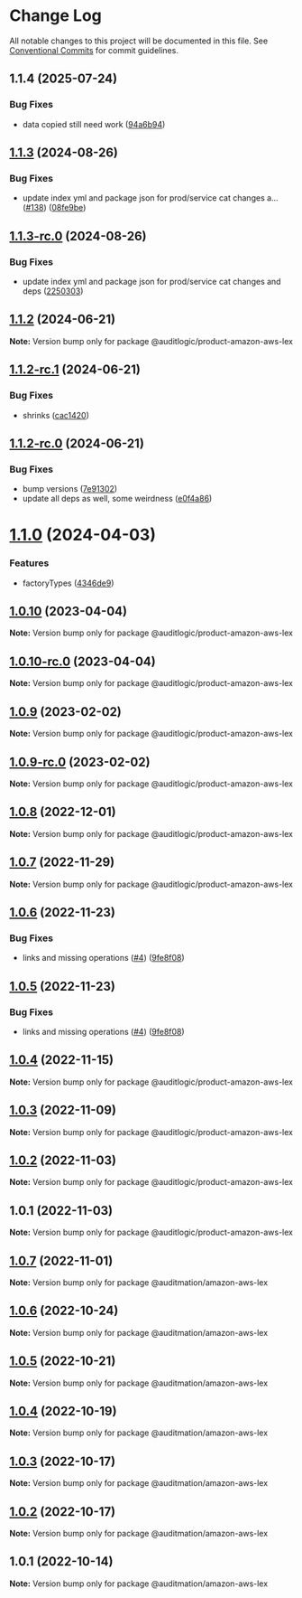 # Change Log

All notable changes to this project will be documented in this file.
See [Conventional Commits](https://conventionalcommits.org) for commit guidelines.

## 1.1.4 (2025-07-24)


### Bug Fixes

* data copied still need work ([94a6b94](https://github.com/zerobias-org/product/commit/94a6b942fb0516367548599d739529536132755a))





## [1.1.3](https://github.com/auditlogic/product/compare/@auditlogic/product-amazon-aws-lex@1.1.2...@auditlogic/product-amazon-aws-lex@1.1.3) (2024-08-26)


### Bug Fixes

* update index yml and package json for prod/service cat changes a… ([#138](https://github.com/auditlogic/product/issues/138)) ([08fe9be](https://github.com/auditlogic/product/commit/08fe9beb1c8457462a19bc69caa02e6212d97e1a))





## [1.1.3-rc.0](https://github.com/auditlogic/product/compare/@auditlogic/product-amazon-aws-lex@1.1.2...@auditlogic/product-amazon-aws-lex@1.1.3-rc.0) (2024-08-26)


### Bug Fixes

* update index yml and package json for prod/service cat changes and deps ([2250303](https://github.com/auditlogic/product/commit/225030363a363608240135b7ebed386b28f01e4b))





## [1.1.2](https://github.com/auditlogic/product/compare/@auditlogic/product-amazon-aws-lex@1.1.2-rc.1...@auditlogic/product-amazon-aws-lex@1.1.2) (2024-06-21)

**Note:** Version bump only for package @auditlogic/product-amazon-aws-lex





## [1.1.2-rc.1](https://github.com/auditlogic/product/compare/@auditlogic/product-amazon-aws-lex@1.1.2-rc.0...@auditlogic/product-amazon-aws-lex@1.1.2-rc.1) (2024-06-21)


### Bug Fixes

* shrinks ([cac1420](https://github.com/auditlogic/product/commit/cac14200fefcd8183ab69fe89a47bd3f70f563e9))





## [1.1.2-rc.0](https://github.com/auditlogic/product/compare/@auditlogic/product-amazon-aws-lex@1.1.0...@auditlogic/product-amazon-aws-lex@1.1.2-rc.0) (2024-06-21)


### Bug Fixes

* bump versions ([7e91302](https://github.com/auditlogic/product/commit/7e913023b8b312150ed7762c32fbbe616be71de5))
* update all deps as well, some weirdness ([e0f4a86](https://github.com/auditlogic/product/commit/e0f4a864714e2d3de6bbf3da014d5312fe53be2f))





# [1.1.0](https://github.com/auditlogic/product/compare/@auditlogic/product-amazon-aws-lex@1.0.10...@auditlogic/product-amazon-aws-lex@1.1.0) (2024-04-03)


### Features

* factoryTypes ([4346de9](https://github.com/auditlogic/product/commit/4346de92693aee892fccf725338ffc7b80ab182b))





## [1.0.10](https://github.com/auditlogic/product/compare/@auditlogic/product-amazon-aws-lex@1.0.9...@auditlogic/product-amazon-aws-lex@1.0.10) (2023-04-04)

**Note:** Version bump only for package @auditlogic/product-amazon-aws-lex





## [1.0.10-rc.0](https://github.com/auditlogic/product/compare/@auditlogic/product-amazon-aws-lex@1.0.9...@auditlogic/product-amazon-aws-lex@1.0.10-rc.0) (2023-04-04)

**Note:** Version bump only for package @auditlogic/product-amazon-aws-lex





## [1.0.9](https://github.com/auditlogic/product/compare/@auditlogic/product-amazon-aws-lex@1.0.8...@auditlogic/product-amazon-aws-lex@1.0.9) (2023-02-02)

**Note:** Version bump only for package @auditlogic/product-amazon-aws-lex





## [1.0.9-rc.0](https://github.com/auditlogic/product/compare/@auditlogic/product-amazon-aws-lex@1.0.8...@auditlogic/product-amazon-aws-lex@1.0.9-rc.0) (2023-02-02)

**Note:** Version bump only for package @auditlogic/product-amazon-aws-lex





## [1.0.8](https://github.com/auditlogic/product/compare/@auditlogic/product-amazon-aws-lex@1.0.7...@auditlogic/product-amazon-aws-lex@1.0.8) (2022-12-01)

**Note:** Version bump only for package @auditlogic/product-amazon-aws-lex





## [1.0.7](https://github.com/auditlogic/product/compare/@auditlogic/product-amazon-aws-lex@1.0.6...@auditlogic/product-amazon-aws-lex@1.0.7) (2022-11-29)

**Note:** Version bump only for package @auditlogic/product-amazon-aws-lex





## [1.0.6](https://github.com/auditlogic/product/compare/@auditlogic/product-amazon-aws-lex@1.0.4...@auditlogic/product-amazon-aws-lex@1.0.6) (2022-11-23)


### Bug Fixes

* links and missing operations ([#4](https://github.com/auditlogic/product/issues/4)) ([9fe8f08](https://github.com/auditlogic/product/commit/9fe8f08fe7c57fdb79f991ac35bd6ac2e7dcad38))





## [1.0.5](https://github.com/auditlogic/product/compare/@auditlogic/product-amazon-aws-lex@1.0.4...@auditlogic/product-amazon-aws-lex@1.0.5) (2022-11-23)


### Bug Fixes

* links and missing operations ([#4](https://github.com/auditlogic/product/issues/4)) ([9fe8f08](https://github.com/auditlogic/product/commit/9fe8f08fe7c57fdb79f991ac35bd6ac2e7dcad38))





## [1.0.4](https://github.com/auditlogic/product/compare/@auditlogic/product-amazon-aws-lex@1.0.3...@auditlogic/product-amazon-aws-lex@1.0.4) (2022-11-15)

**Note:** Version bump only for package @auditlogic/product-amazon-aws-lex





## [1.0.3](https://github.com/auditlogic/product/compare/@auditlogic/product-amazon-aws-lex@1.0.2...@auditlogic/product-amazon-aws-lex@1.0.3) (2022-11-09)

**Note:** Version bump only for package @auditlogic/product-amazon-aws-lex





## [1.0.2](https://github.com/auditlogic/product/compare/@auditlogic/product-amazon-aws-lex@1.0.1...@auditlogic/product-amazon-aws-lex@1.0.2) (2022-11-03)

**Note:** Version bump only for package @auditlogic/product-amazon-aws-lex





## 1.0.1 (2022-11-03)

**Note:** Version bump only for package @auditlogic/product-amazon-aws-lex





## [1.0.7](https://github.com/auditmation/store-content/compare/@auditmation/amazon-aws-lex@1.0.6...@auditmation/amazon-aws-lex@1.0.7) (2022-11-01)

**Note:** Version bump only for package @auditmation/amazon-aws-lex





## [1.0.6](https://github.com/auditmation/store-content/compare/@auditmation/amazon-aws-lex@1.0.5...@auditmation/amazon-aws-lex@1.0.6) (2022-10-24)

**Note:** Version bump only for package @auditmation/amazon-aws-lex





## [1.0.5](https://github.com/auditmation/store-content/compare/@auditmation/amazon-aws-lex@1.0.4...@auditmation/amazon-aws-lex@1.0.5) (2022-10-21)

**Note:** Version bump only for package @auditmation/amazon-aws-lex





## [1.0.4](https://github.com/auditmation/store-content/compare/@auditmation/amazon-aws-lex@1.0.3...@auditmation/amazon-aws-lex@1.0.4) (2022-10-19)

**Note:** Version bump only for package @auditmation/amazon-aws-lex





## [1.0.3](https://github.com/auditmation/store-content/compare/@auditmation/amazon-aws-lex@1.0.2...@auditmation/amazon-aws-lex@1.0.3) (2022-10-17)

**Note:** Version bump only for package @auditmation/amazon-aws-lex





## [1.0.2](https://github.com/auditmation/store-content/compare/@auditmation/amazon-aws-lex@1.0.1...@auditmation/amazon-aws-lex@1.0.2) (2022-10-17)

**Note:** Version bump only for package @auditmation/amazon-aws-lex





## 1.0.1 (2022-10-14)

**Note:** Version bump only for package @auditmation/amazon-aws-lex
